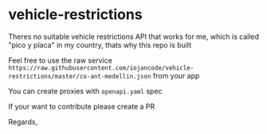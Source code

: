 # vehicle-restrictions

Theres no suitable vehicle restrictions API that works for me, which is called "pico y placa" in my country, thats why this repo is built 

Feel free to use the raw service `https://raw.githubusercontent.com/iojancode/vehicle-restrictions/master/co-ant-medellin.json` from your app

You can create proxies with `openapi.yaml` spec

If your want to contribute please create a PR

Regards,